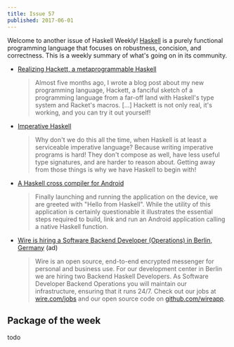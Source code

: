```yaml
---
title: Issue 57
published: 2017-06-01
---
```


Welcome to another issue of Haskell Weekly!
[Haskell](https://haskell-lang.org) is a purely functional programming language that focuses on robustness, concision, and correctness.
This is a weekly summary of what's going on in its community.

-   [Realizing Hackett, a metaprogrammable Haskell](https://lexi-lambda.github.io/blog/2017/05/27/realizing-hackett-a-metaprogrammable-haskell/)

    > Almost five months ago, I wrote a blog post about my new programming language, Hackett, a fanciful sketch of a programming language from a far-off land with Haskell's type system and Racket's macros. [...] Hackett is not only real, it's working, and you can try it out yourself!

-   [Imperative Haskell](http://vaibhavsagar.com/blog/2017/05/29/imperative-haskell/)

    > Why don't we do this all the time, when Haskell is at least a serviceable imperative language? Because writing imperative programs is hard! They don't compose as well, have less useful type signatures, and are harder to reason about. Getting away from those things is why we have Haskell to begin with!

-   [A Haskell cross compiler for Android](https://medium.com/@zw3rk/a-haskell-cross-compiler-for-android-8e297cb74e8a)

    > Finally launching and running the application on the device, we are greeted with "Hello from Haskell". While the utility of this application is certainly questionable it illustrates the essential steps required to build, link and run an Android application calling a native Haskell function.


-   [Wire is hiring a Software Backend Developer (Operations) in Berlin, Germany](https://wire.softgarden.io/job/1022464?l=en) (ad)

    > Wire is an open source, end-to-end encrypted messenger for personal and business use. For our development center in Berlin we are hiring two Backend Haskell Developers. As Software Developer Backend Operations you will maintain our infrastructure, ensuring that it runs 24/7. Check out our jobs at [wire.com/jobs](https://wire.com/en/jobs/) and our open source code on [github.com/wireapp](https://github.com/wireapp).

## Package of the week

todo
